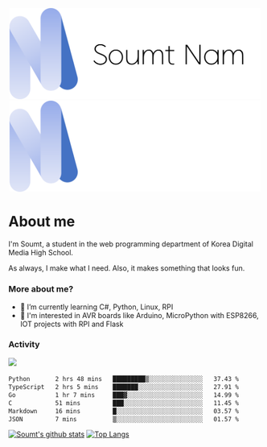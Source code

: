 <p align="center">
  <img src="https://github.com/soumt-r/soumt-r/blob/main/soumt.png?raw=true#gh-light-mode-only" style="width:500px">
  <img src="https://github.com/soumt-r/soumt-r/blob/main/soumt_dark.png?raw=true#gh-dark-mode-only" style="width:500px">
</p>

# About me

I'm Soumt, a student in the web programming department of Korea Digital Media High School.

As always, I make what I need. Also, it makes something that looks fun.

### More about me?
- 🌱 I’m currently learning C#, Python, Linux, RPI
- :pushpin: I'm interested in AVR boards like Arduino, MicroPython with ESP8266, IOT projects with RPI and Flask


### Activity
<img height="400" img src="https://wakatime.com/share/@soumt_r/0e4d0df5-374b-4c75-8ddb-57d54d739f69.svg"></img>

<!--START_SECTION:waka-->

```text
Python       2 hrs 48 mins   █████████▒░░░░░░░░░░░░░░░   37.43 %
TypeScript   2 hrs 5 mins    ███████░░░░░░░░░░░░░░░░░░   27.91 %
Go           1 hr 7 mins     ███▓░░░░░░░░░░░░░░░░░░░░░   14.99 %
C            51 mins         ███░░░░░░░░░░░░░░░░░░░░░░   11.45 %
Markdown     16 mins         █░░░░░░░░░░░░░░░░░░░░░░░░   03.57 %
JSON         7 mins          ▒░░░░░░░░░░░░░░░░░░░░░░░░   01.57 %
```

<!--END_SECTION:waka-->

[![Soumt's github stats](https://github-readme-stats.vercel.app/api?username=soumt-r)](https://github.com/anuraghazra/github-readme-stats)
[![Top Langs](https://github-readme-stats.vercel.app/api/top-langs/?username=soumt-r&layout=compact)](https://github.com/anuraghazra/github-readme-stats)

